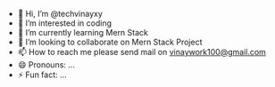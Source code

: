 - 👋 Hi, I’m @techvinayxy
- 👀 I’m interested in coding 
- 🌱 I’m currently learning Mern Stack 
- 💞️ I’m looking to collaborate on Mern Stack Project
- 📫 How to reach me please send mail on vinaywork100@gmail.com
- 😄 Pronouns: ...
- ⚡ Fun fact: ...

<!---
techvinayxy/techvinayxy is a ✨ special ✨ repository because its `README.md` (this file) appears on your GitHub profile.
You can click the Preview link to take a look at your changes.
--->
